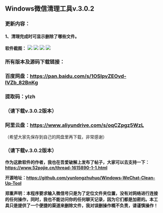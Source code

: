 ## Windows微信清理工具v.3.0.2
### 更新内容：
#### 1、清理完成时可显示删除了哪些文件。

**软件截图：**
![](https://github.com/yunlongzhuhuo/hexo/img/d48e328a72117d0d.png)
![](https://github.com/yunlongzhuhuo/hexo/img/28b4f6d197f88f98.png)
![](https://github.com/yunlongzhuhuo/hexo/img/b361d343d13c3c0a.png)
![](https://github.com/yunlongzhuhuo/hexo/img/292ec74e519a9aeb.png)

### 所有版本及源码下载链接：
### 百度网盘：https://pan.baidu.com/s/1OSIpvZEOvd-lVZb_82BnKg
### 提取码：ylzh
### （请下载v.3.0.2版本）
### 阿里云盘：https://www.aliyundrive.com/s/oqCZpgz5WzL
（希望大家先保存到自己的网盘里再下载，非常感谢）
### （请下载v.3.0.2版本）

**作为这款软件的作者，我也在吾爱破解上发布了帖子，大家可以去支持一下：https://www.52pojie.cn/thread-1615890-1-1.html**

**开源地址：https://github.com/yunlongzhuhuo/Windows-WeChat-Clean-Up-Tool**


**郑重声明：本程序要求输入微信号只是为了定位文件夹位置，没有对网络进行连接的任何操作，同时，我也不能访问你的任何聊天记录，因为它们都是加密的。本工具只是提供了一个便捷的渠道来删除文件，我对误删操作概不负责，请谨慎操作！**
